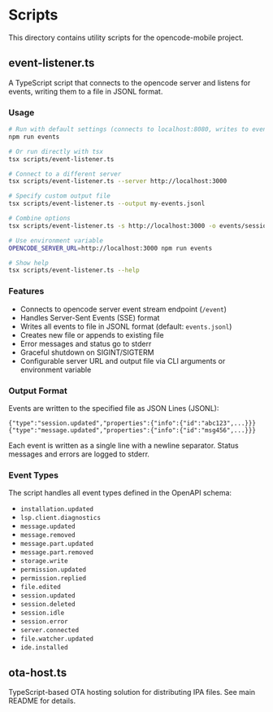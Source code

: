 # Scripts

This directory contains utility scripts for the opencode-mobile project.

## event-listener.ts

A TypeScript script that connects to the opencode server and listens for events, writing them to a file in JSONL format.

### Usage

```bash
# Run with default settings (connects to localhost:8080, writes to events.jsonl)
npm run events

# Or run directly with tsx
tsx scripts/event-listener.ts

# Connect to a different server
tsx scripts/event-listener.ts --server http://localhost:3000

# Specify custom output file
tsx scripts/event-listener.ts --output my-events.jsonl

# Combine options
tsx scripts/event-listener.ts -s http://localhost:3000 -o events/session.jsonl

# Use environment variable
OPENCODE_SERVER_URL=http://localhost:3000 npm run events

# Show help
tsx scripts/event-listener.ts --help
```

### Features

- Connects to opencode server event stream endpoint (`/event`)
- Handles Server-Sent Events (SSE) format
- Writes all events to file in JSONL format (default: `events.jsonl`)
- Creates new file or appends to existing file
- Error messages and status go to stderr
- Graceful shutdown on SIGINT/SIGTERM
- Configurable server URL and output file via CLI arguments or environment variable

### Output Format

Events are written to the specified file as JSON Lines (JSONL):
```jsonl
{"type":"session.updated","properties":{"info":{"id":"abc123",...}}}
{"type":"message.updated","properties":{"info":{"id":"msg456",...}}}
```

Each event is written as a single line with a newline separator. Status messages and errors are logged to stderr.

### Event Types

The script handles all event types defined in the OpenAPI schema:
- `installation.updated`
- `lsp.client.diagnostics` 
- `message.updated`
- `message.removed`
- `message.part.updated`
- `message.part.removed`
- `storage.write`
- `permission.updated`
- `permission.replied`
- `file.edited`
- `session.updated`
- `session.deleted`
- `session.idle`
- `session.error`
- `server.connected`
- `file.watcher.updated`
- `ide.installed`

## ota-host.ts

TypeScript-based OTA hosting solution for distributing IPA files. See main README for details.